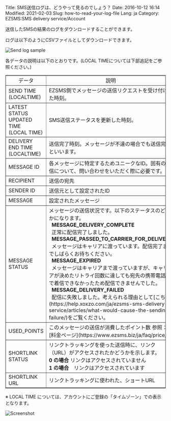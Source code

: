 Title: SMS送信ログは、どうやって見るのでしょう？
Date: 2016-10-12 16:14
Modified: 2021-02-03
Slug: how-to-read-your-log-file
Lang: ja
Category: EZSMS:SMS delivery service/Account

送信したSMSの結果のログをダウンロードすることができます。

ログは以下のようにCSVファイルとしてダウンロードできます。 

![Send log sample]({filename}/images/how-to-read-your-log-file/01.png)

各データの説明は以下のとおりです。(LOCAL TIMEについては下部追記をご参照ください。)

<div class="table-responsive">
  <table border="1" cellpadding="1" cellspacing="1">
    <tbody>
      <tr>
        <td style="text-align: center;">データ</td>
        <td style="text-align: center;">説明</td>
      </tr>
      <tr>
        <td>SEND TIME<br>
        (LOCALTIME)</td>
        <td>EZSMS側でメッセージの送信リクエストを受け付けた時刻。</td>
      </tr>
      <tr>
        <td>LATEST STATUS UPDATED TIME<br>
        (LOCAL TIME)</td>
        <td>SMS送信ステータスを更新した時刻。</td>
      </tr>
      <tr>
        <td>DELIVERY END TIME<br>
        (LOCALTIME)</td>
        <td>送信完了時刻。メッセージが不達の場合でも送信完了といいます。</td>
      </tr>
      <tr>
        <td>MESSAGE ID</td>
        <td>各メッセージに特定するためユニークなID。固有の送信について、問い合わせをいただく際に必要です。</td>
      </tr>
      <tr>
        <td>RECIPIENT</td>
        <td>送信の宛先</td>
      </tr>
      <tr>
        <td>SENDER ID</td>
        <td>送信元として設定されたID</td>
      </tr>
      <tr>
        <td>MESSAGE</td>
        <td>設定されたメッセージ</td>
      </tr>
      <tr>
        <td>MESSAGE STATUS</td>
        <td>メッセージの送信状況です。以下のステータスのどれかになります。<br>
        &nbsp;&nbsp;<strong>MESSAGE_DELIVERY_COMPLETE</strong><br>
        &nbsp;&nbsp;正常に配信完了しました。<br>
        &nbsp;&nbsp;<strong>MESSAGE_PASSED_TO_CARRIER_FOR_DELIVERY</strong><br>
        &nbsp;&nbsp;メッセージはキャリアに渡っています。配信完了までしばらくお待ちください。<br>
        &nbsp;&nbsp;<strong>MESSAGE_EXPIRED</strong><br>
        &nbsp;&nbsp;メッセージはキャリアまで渡っていますが、キャリアが決めたリトライ回数に達しても宛先の携帯電話まで着信できなかったため配信できませんでした。<br>
        &nbsp;&nbsp;<strong>MESSAGE_DELIVERY_FAILED</strong><br>
        &nbsp;&nbsp;配信に失敗しました。考えられる理由として[こちら](https://help.xoxzo.com/ja/ezsms-sms-delivery-service/articles/what-would-cause-the-sending-failure/)をご覧ください。</td>
      </tr>
      <tr>
        <td>USED_POINTS</td>
        <td>このメッセージの送信が消費したポイント数 参照：[料金ページ](https://www.ezsms.biz/ja/faq/price/)</td>
      </tr>
      <tr>
        <td>SHORTLINK STATUS</td>
        <td>リンクトラッキングを使った送信時に、リンク（URL）がアクセスされたかどうかを示します。<br>
        <strong>0 の場合</strong> リンクはアクセスされていません<br>
        <strong>1 の場合</strong>　リンクはアクセスされています</td>
      </tr>
      <tr>
        <td>SHORTLINK URL</td>
        <td>リンクトラッキングに使われた、ショートURL</td>
      </tr>
    </tbody>
  </table>
</div>

※ LOCAL TIME については、アカウントにご登録の「タイムゾーン」での表示となります。

![Screenshot]({filename}/images/how-to-read-your-log-file/02.png)
